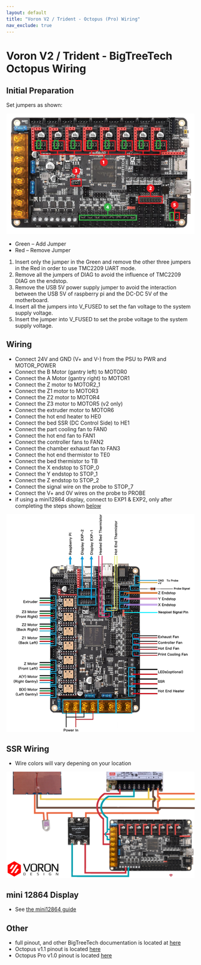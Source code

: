 ```yaml
---
layout: default
title: "Voron V2 / Trident - Octopus (Pro) Wiring"
nav_exclude: true
---
```


# Voron V2 / Trident - BigTreeTech Octopus Wiring

## Initial Preparation 

Set jumpers as shown:

![](./images/v2-octopus-initial-preparation.png)

* Green – Add Jumper
* Red – Remove Jumper 
1. Insert only the jumper in the Green and remove the other three jumpers in the Red in order to use TMC2209 UART mode.
2. Remove all the jumpers of DIAG to avoid the influence of TMC2209 DIAG on the endstop.
3. Remove the USB 5V power supply jumper to avoid the interaction between the USB 5V of raspberry pi and the DC-DC 5V of the motherboard.
4. Insert all the jumpers into V_FUSED to set the fan voltage to the system supply voltage.
5. Insert the jumper into V_FUSED to set the probe voltage to the system supply voltage.

## Wiring

* Connect 24V and GND (V+ and V-) from the PSU to PWR and MOTOR_POWER 
* Connect the B Motor (gantry left) to MOTOR0
* Connect the A Motor (gantry right) to MOTOR1
* Connect the Z motor to MOTOR2_1 
* Connect the Z1 motor to MOTOR3
* Connect the Z2 motor to MOTOR4
* Connect the Z3 motor to MOTOR5 (v2 only)
* Connect the extruder motor to MOTOR6
* Connect the hot end heater to HE0
* Connect the bed SSR (DC Control Side) to HE1
* Connect the part cooling fan to FAN0
* Connect the hot end fan to FAN1
* Connect the controller fans to FAN2
* Connect the chamber exhaust fan to  FAN3
* Connect the hot end thermistor to TE0
* Connect the bed thermistor to TB
* Connect the X endstop to STOP_0
* Connect the Y endstop to STOP_1
* Connect the Z endstop to STOP_2
* Connect the signal wire on the probe to STOP_7
* Connect the V+ and 0V wires on the probe to PROBE
* if using a mini12864 display, connect to EXP1 & EXP2, only after completing the steps shown [below](#mini-12864-Display)

![](./images/v2_octopus_wiring.png)

## SSR Wiring

* Wire colors will vary depening on your location


![](./images/btt-octopus-ssr-wiring.png)
<br>

## mini 12864 Display
* See [the mini12864 guide](./mini12864_klipper_guide.md)

## Other
* full pinout, and other BigTreeTech documentation is located at [here](https://github.com/bigtreetech/BIGTREETECH-OCTOPUS-V1.0) 
* Octopus v1.1 pinout is located [here](https://github.com/bigtreetech/BIGTREETECH-OCTOPUS-V1.0/blob/master/Hardware/BIGTREETECH%20Octopus%20-%20PIN.pdf)
* Octopus Pro v1.0 pinout is located [here](https://github.com/bigtreetech/BIGTREETECH-OCTOPUS-Pro/blob/master/Hardware/BIGTREETECH%20Octopus%20Pro%20-%20PIN.pdf)
